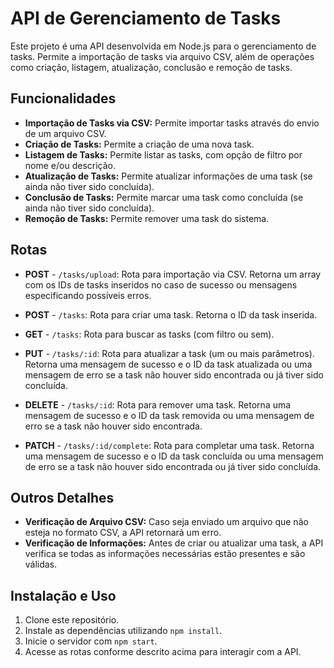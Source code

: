 # API de Gerenciamento de Tasks

Este projeto é uma API desenvolvida em Node.js para o gerenciamento de tasks. Permite a importação de tasks via arquivo CSV, além de operações como criação, listagem, atualização, conclusão e remoção de tasks.

## Funcionalidades

- **Importação de Tasks via CSV:** Permite importar tasks através do envio de um arquivo CSV.
- **Criação de Tasks:** Permite a criação de uma nova task.
- **Listagem de Tasks:** Permite listar as tasks, com opção de filtro por nome e/ou descrição.
- **Atualização de Tasks:** Permite atualizar informações de uma task (se ainda não tiver sido concluída).
- **Conclusão de Tasks:** Permite marcar uma task como concluída (se ainda não tiver sido concluída).
- **Remoção de Tasks:** Permite remover uma task do sistema.

## Rotas

- **POST** - `/tasks/upload`: Rota para importação via CSV. Retorna um array com os IDs de tasks inseridos no caso de sucesso ou mensagens especificando possíveis erros.
  
- **POST** - `/tasks`: Rota para criar uma task. Retorna o ID da task inserida.
  
- **GET** - `/tasks`: Rota para buscar as tasks (com filtro ou sem).
  
- **PUT** - `/tasks/:id`: Rota para atualizar a task (um ou mais parâmetros). Retorna uma mensagem de sucesso e o ID da task atualizada ou uma mensagem de erro se a task não houver sido encontrada ou já tiver sido concluída.
  
- **DELETE** - `/tasks/:id`: Rota para remover uma task. Retorna uma mensagem de sucesso e o ID da task removida ou uma mensagem de erro se a task não houver sido encontrada.
  
- **PATCH** - `/tasks/:id/complete`: Rota para completar uma task. Retorna uma mensagem de sucesso e o ID da task concluída ou uma mensagem de erro se a task não houver sido encontrada ou já tiver sido concluída.

## Outros Detalhes

- **Verificação de Arquivo CSV:** Caso seja enviado um arquivo que não esteja no formato CSV, a API retornará um erro.
- **Verificação de Informações:** Antes de criar ou atualizar uma task, a API verifica se todas as informações necessárias estão presentes e são válidas.

## Instalação e Uso

1. Clone este repositório.
2. Instale as dependências utilizando `npm install`.
3. Inicie o servidor com `npm start`.
4. Acesse as rotas conforme descrito acima para interagir com a API.